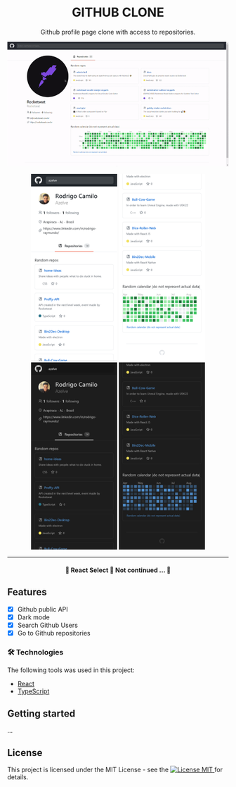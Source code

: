 <h1 align="center">
<br>
  GITHUB CLONE
</h1>

<p align="center">Github profile page clone with access to repositories.</p>

<p align="center">
  <img src="assets/readme/github-clone.gif"/>
</p>

<div align="center">
  <img src="/assets/readme/mobile-version-01.png" alt="Mobile Version" height="425">
  <img src="/assets/readme/mobile-version-02.png" alt="Mobile Version" height="425">
  <img src="/assets/readme/mobile-dark-02.png" alt="Dark Mode" height="425">
  <img src="/assets/readme/mobile-dark-01.png" alt="Dark Mode" height="425">
</div>

<hr />

<h4 align="center"> 
	🚧  React Select 🚀 Not continued ...  🚧
</h4> 

## Features

- [x] Github public API
- [x] Dark mode
- [x] Search Github Users
- [x] Go to Github repositories

### 🛠 Technologies

The following tools was used in this project:
- [React](https://www.reactjs.org/)
- [TypeScript](https://www.typescriptlang.org/)

## Getting started

...

## License

<p>
	This project is licensed under the MIT License - see the  
  <a href="LICENSE">
    <img src="https://img.shields.io/badge/License-MIT-blue.svg" alt="License MIT">
  </a>
	for details.
</p>
